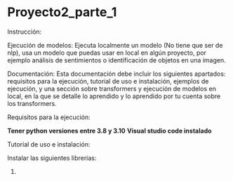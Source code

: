 # Proyecto2_parte_1
Instrucción:

Ejecución de modelos: Ejecuta localmente un modelo (No tiene que ser de nlp), usa un modelo que puedas usar en local en algún proyecto, por ejemplo análisis de sentimientos o identificación de objetos en una imagen.

Documentación: Esta documentación debe incluir los siguientes apartados: requisitos para la ejecución, tutorial de uso e instalación, ejemplos de ejecución, y una sección sobre transformers y ejecución de modelos en local, en la que se detalle lo aprendido y lo aprendido por tu cuenta sobre los transformers.

Requisitos para la ejecución:

**Tener python versiones entre 3.8 y 3.10**
**Visual studio code instalado**


Tutorial de uso e instalación:

Instalar las siguientes librerías:

1. 

